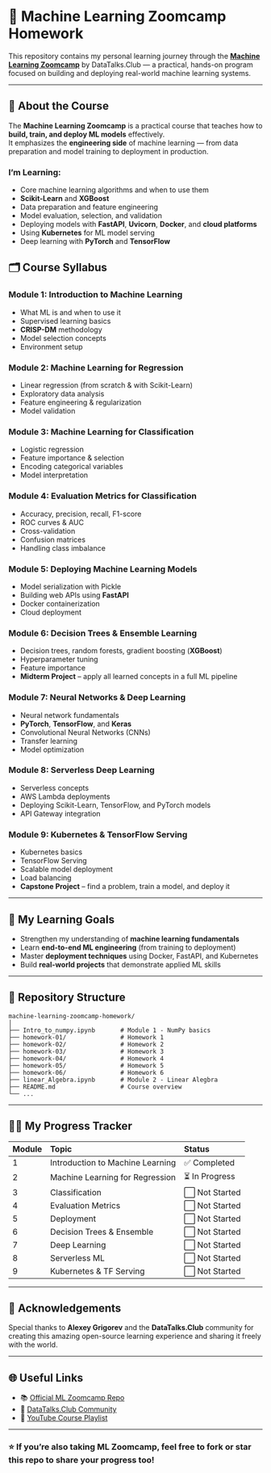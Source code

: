 # 🧠 Machine Learning Zoomcamp Homework

This repository contains my personal learning journey through the **[Machine Learning Zoomcamp](https://github.com/DataTalksClub/machine-learning-zoomcamp)** by DataTalks.Club — a practical, hands-on program focused on building and deploying real-world machine learning systems.

---

## 📘 About the Course

The **Machine Learning Zoomcamp** is a practical course that teaches how to **build, train, and deploy ML models** effectively.  
It emphasizes the **engineering side** of machine learning — from data preparation and model training to deployment in production.

### I’m Learning:
- Core machine learning algorithms and when to use them  
- **Scikit-Learn** and **XGBoost**  
- Data preparation and feature engineering  
- Model evaluation, selection, and validation  
- Deploying models with **FastAPI**, **Uvicorn**, **Docker**, and **cloud platforms**  
- Using **Kubernetes** for ML model serving  
- Deep learning with **PyTorch** and **TensorFlow**  


## 🗂️ Course Syllabus

### **Module 1: Introduction to Machine Learning**
- What ML is and when to use it  
- Supervised learning basics  
- **CRISP-DM** methodology  
- Model selection concepts  
- Environment setup  

### **Module 2: Machine Learning for Regression**
- Linear regression (from scratch & with Scikit-Learn)  
- Exploratory data analysis  
- Feature engineering & regularization  
- Model validation  

### **Module 3: Machine Learning for Classification**
- Logistic regression  
- Feature importance & selection  
- Encoding categorical variables  
- Model interpretation  

### **Module 4: Evaluation Metrics for Classification**
- Accuracy, precision, recall, F1-score  
- ROC curves & AUC  
- Cross-validation  
- Confusion matrices  
- Handling class imbalance  

### **Module 5: Deploying Machine Learning Models**
- Model serialization with Pickle  
- Building web APIs using **FastAPI**  
- Docker containerization  
- Cloud deployment  

### **Module 6: Decision Trees & Ensemble Learning**
- Decision trees, random forests, gradient boosting (**XGBoost**)  
- Hyperparameter tuning  
- Feature importance  
- **Midterm Project** – apply all learned concepts in a full ML pipeline  

### **Module 7: Neural Networks & Deep Learning**
- Neural network fundamentals  
- **PyTorch**, **TensorFlow**, and **Keras**  
- Convolutional Neural Networks (CNNs)  
- Transfer learning  
- Model optimization  

### **Module 8: Serverless Deep Learning**
- Serverless concepts  
- AWS Lambda deployments  
- Deploying Scikit-Learn, TensorFlow, and PyTorch models  
- API Gateway integration  

### **Module 9: Kubernetes & TensorFlow Serving**
- Kubernetes basics  
- TensorFlow Serving  
- Scalable model deployment  
- Load balancing  
- **Capstone Project** – find a problem, train a model, and deploy it  

---

## 🚀 My Learning Goals

- Strengthen my understanding of **machine learning fundamentals**  
- Learn **end-to-end ML engineering** (from training to deployment)  
- Master **deployment techniques** using Docker, FastAPI, and Kubernetes  
- Build **real-world projects** that demonstrate applied ML skills  

---

## 🧱 Repository Structure
```text
machine-learning-zoomcamp-homework/
│
├── Intro_to_numpy.ipynb       # Module 1 - NumPy basics
├── homework-01/               # Homework 1
├── homework-02/               # Homework 2
├── homework-03/               # Homework 3
├── homework-04/               # Homework 4
├── homework-05/               # Homework 5
├── homework-06/               # Homework 6
├── linear_Algebra.ipynb       # Module 2 - Linear Alegbra
├── README.md                  # Course overview
└── ...                        
```

---

## 🧑‍💻 My Progress Tracker

| Module | Topic | Status |
|:-------|:-------|:-------|
| 1 | Introduction to Machine Learning | ✅ Completed |
| 2 | Machine Learning for Regression | ⏳ In Progress |
| 3 | Classification | ⬜ Not Started |
| 4 | Evaluation Metrics | ⬜ Not Started |
| 5 | Deployment | ⬜ Not Started |
| 6 | Decision Trees & Ensemble | ⬜ Not Started |
| 7 | Deep Learning | ⬜ Not Started |
| 8 | Serverless ML | ⬜ Not Started |
| 9 | Kubernetes & TF Serving | ⬜ Not Started |

---

## 🙏 Acknowledgements

Special thanks to **Alexey Grigorev** and the **DataTalks.Club** community for creating this amazing open-source learning experience and sharing it freely with the world.

---

## 🌐 Useful Links

- 📚 [Official ML Zoomcamp Repo](https://github.com/DataTalksClub/machine-learning-zoomcamp)  
- 💬 [DataTalks.Club Community](https://datatalks.club/)  
- 🎥 [YouTube Course Playlist](https://www.youtube.com/@DataTalksClub)

---

### ⭐️ If you’re also taking ML Zoomcamp, feel free to fork or star this repo to share your progress too!
